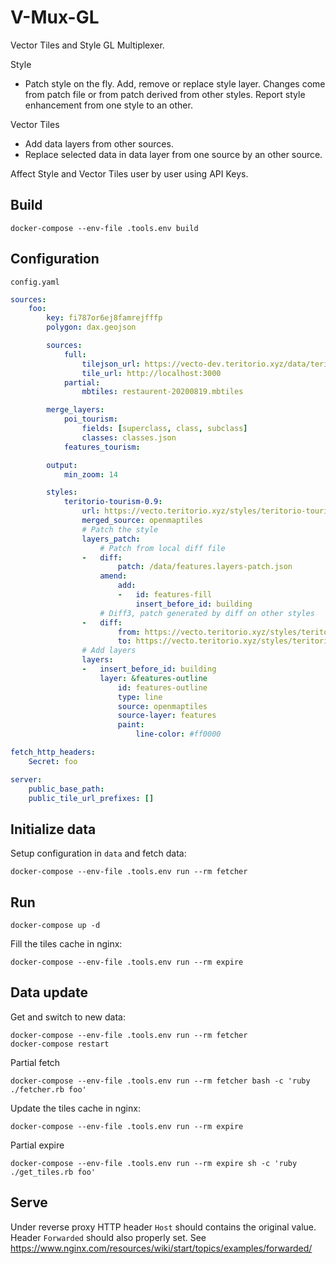 # V-Mux-GL
Vector Tiles and Style GL Multiplexer.

Style
- Patch style on the fly. Add, remove or replace style layer. Changes come from patch file or from patch derived from other styles. Report style enhancement from one style to an other.

Vector Tiles
- Add data layers from other sources.
- Replace selected data in data layer from one source by an other source.

Affect Style and Vector Tiles user by user using API Keys.


## Build
```
docker-compose --env-file .tools.env build
```

## Configuration

`config.yaml`

```yaml
sources:
    foo:
        key: fi787or6ej8famrejfffp
        polygon: dax.geojson

        sources:
            full:
                tilejson_url: https://vecto-dev.teritorio.xyz/data/teritorio-dev.json
                tile_url: http://localhost:3000
            partial:
                mbtiles: restaurent-20200819.mbtiles

        merge_layers:
            poi_tourism:
                fields: [superclass, class, subclass]
                classes: classes.json
            features_tourism:

        output:
            min_zoom: 14

        styles:
            teritorio-tourism-0.9:
                url: https://vecto.teritorio.xyz/styles/teritorio-tourism-0.9/style.json
                merged_source: openmaptiles
                # Patch the style
                layers_patch:
                    # Patch from local diff file
                -   diff:
                        patch: /data/features.layers-patch.json
                    amend:
                        add:
                        -   id: features-fill
                            insert_before_id: building
                    # Diff3, patch generated by diff on other styles
                -   diff:
                        from: https://vecto.teritorio.xyz/styles/teritorio-basic-dev/style.json
                        to: https://vecto.teritorio.xyz/styles/teritorio-tourism-dev/style.json
                # Add layers
                layers:
                -   insert_before_id: building
                    layer: &features-outline
                        id: features-outline
                        type: line
                        source: openmaptiles
                        source-layer: features
                        paint:
                            line-color: #ff0000

fetch_http_headers:
    Secret: foo

server:
    public_base_path:
    public_tile_url_prefixes: []
```

## Initialize data
Setup configuration in `data` and fetch data:
```
docker-compose --env-file .tools.env run --rm fetcher
```

## Run
```
docker-compose up -d
```

Fill the tiles cache in nginx:
```
docker-compose --env-file .tools.env run --rm expire
```

## Data update

Get and switch to new data:
```
docker-compose --env-file .tools.env run --rm fetcher
docker-compose restart
```

Partial fetch
```
docker-compose --env-file .tools.env run --rm fetcher bash -c 'ruby ./fetcher.rb foo'
```

Update the tiles cache in nginx:
```
docker-compose --env-file .tools.env run --rm expire
```

Partial expire
```
docker-compose --env-file .tools.env run --rm expire sh -c 'ruby ./get_tiles.rb foo'
```

## Serve

Under reverse proxy HTTP header `Host` should contains the original value.
Header `Forwarded` should also properly set. See https://www.nginx.com/resources/wiki/start/topics/examples/forwarded/
